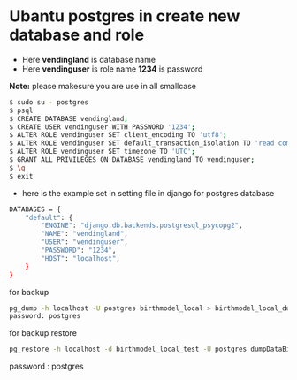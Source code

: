 
# Ubantu postgres in create new database and role


- Here **vendingland** is database name
- Here **vendinguser** is role name **1234** is password 

**Note:** please makesure you are use in all smallcase

```bash
$ sudo su - postgres
$ psql
$ CREATE DATABASE vendingland;
$ CREATE USER vendinguser WITH PASSWORD '1234';
$ ALTER ROLE vendinguser SET client_encoding TO 'utf8';
$ ALTER ROLE vendinguser SET default_transaction_isolation TO 'read committed';
$ ALTER ROLE vendinguser SET timezone TO 'UTC';
$ GRANT ALL PRIVILEGES ON DATABASE vendingland TO vendinguser;
$ \q
$ exit

```
- here is the example set in setting file in django for postgres database
```bash
DATABASES = {
    "default": {
        "ENGINE": "django.db.backends.postgresql_psycopg2",
        "NAME": "vendingland",
        "USER": "vendinguser",
        "PASSWORD": "1234",
        "HOST": "localhost",
    }
}

```

for backup
```bash
pg_dump -h localhost -U postgres birthmodel_local > birthmodel_local_dump.sql
password: postgres
```



for backup restore
```bash
pg_restore -h localhost -d birthmodel_local_test -U postgres dumpDataBirthmodel.sql

```
password : postgres

